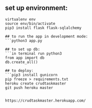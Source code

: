 ## set up environment:
```pip3 install virtualenv
virtualenv env
source env/bin/activate
pip3 install flask flask-sqlalchemy

## to run the app in development mode:
```python3 app.py

## to set up db: 
```in terminal run python3
from app import db
db.create_all()

## to deploy: 
```pip3 install gunicorn
pip freeze > requirements.txt 
heroku create crudtaskmaster
git push heroku master


https://crudtaskmaster.herokuapp.com/
